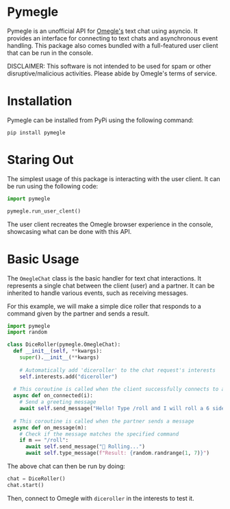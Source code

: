 # Pymegle

Pymegle is an unofficial API for [Omegle's](https://www.omegle.com/) text chat using asyncio. It provides an interface for connecting to text chats and asynchronous event handling. This package also comes bundled with a full-featured user client that can be run in the console.

DISCLAIMER: This software is not intended to be used for spam or other disruptive/malicious activities. Please abide by Omegle's terms of service.

# Installation

Pymegle can be installed from PyPi using the following command:
```
pip install pymegle
```

# Staring Out

The simplest usage of this package is interacting with the user client. It can be run using the following code:
```python
import pymegle

pymegle.run_user_clent()
```
The user client recreates the Omegle browser experience in the console, showcasing what can be done with this API.

# Basic Usage

The `OmegleChat` class is the basic handler for text chat interactions. It represents a single chat between the client (user) and a partner. It can be inherited to handle various events, such as receiving messages.

For this example, we will make a simple dice roller that responds to a command given by the partner and sends a result.

```python
import pymegle
import random

class DiceRoller(pymegle.OmegleChat):
  def __init__(self, **kwargs):
    super().__init__(**kwargs)
    
    # Automatically add 'diceroller' to the chat request's interests
    self.interests.add("diceroller")
   
  # This coroutine is called when the client successfully connects to a partner
  async def on_connected(i):
    # Send a greeting message
    await self.send_message("Hello! Type /roll and I will roll a 6 sided die for you")
  
  # This coroutine is called when the partner sends a message
  async def on_message(m):
    # Check if the message matches the specified command
    if m == "/roll":
      await self.send_message("🎲 Rolling...")
      await self.type_message(f"Result: {random.randrange(1, 7)}")
```

The above chat can then be run by doing:
```python
chat = DiceRoller()
chat.start()
```

Then, connect to Omegle with `diceroller` in the interests to test it.

